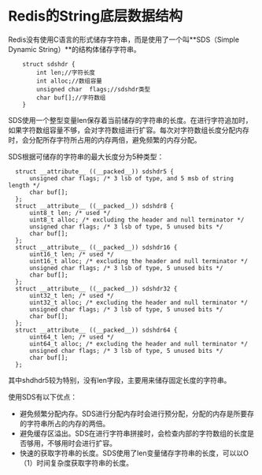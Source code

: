 # Redis的String底层数据结构

Redis没有使用C语言的形式储存字符串，而是使用了一个叫**SDS（Simple Dynamic String）**的结构体储存字符串。

        struct sdshdr {
            int len;//字符长度
            int alloc;//数组容量
            unsigned char  flags;//sdshdr类型
            char buf[];//字符数组
        }

SDS使用一个整型变量len保存着当前储存的字符串的长度。在进行字符追加时，如果字符数组容量不够，会对字符数组进行扩容。每次对字符数组长度分配内存时，会分配所存字符所占用的内存两倍，避免频繁的内存分配。

SDS根据可储存的字符串的最大长度分为5种类型：

      struct __attribute__ ((__packed__)) sdshdr5 {
          unsigned char flags; /* 3 lsb of type, and 5 msb of string length */
          char buf[];
      };
      struct __attribute__ ((__packed__)) sdshdr8 {
          uint8_t len; /* used */
          uint8_t alloc; /* excluding the header and null terminator */
          unsigned char flags; /* 3 lsb of type, 5 unused bits */
          char buf[];
      };
      struct __attribute__ ((__packed__)) sdshdr16 {
          uint16_t len; /* used */
          uint16_t alloc; /* excluding the header and null terminator */
          unsigned char flags; /* 3 lsb of type, 5 unused bits */
          char buf[];
      };
      struct __attribute__ ((__packed__)) sdshdr32 {
          uint32_t len; /* used */
          uint32_t alloc; /* excluding the header and null terminator */
          unsigned char flags; /* 3 lsb of type, 5 unused bits */
          char buf[];
      };
      struct __attribute__ ((__packed__)) sdshdr64 {
          uint64_t len; /* used */
          uint64_t alloc; /* excluding the header and null terminator */
          unsigned char flags; /* 3 lsb of type, 5 unused bits */
          char buf[];
      };
      
其中shdhdr5较为特别，没有len字段，主要用来储存固定长度的字符串。

使用SDS有以下优点：
- 避免频繁分配内存。SDS进行分配内存时会进行预分配，分配的内存是所要存的字符串所占的内存的两倍。
- 避免缓存区溢出。SDS在进行字符串拼接时，会检查内部的字符数组的长度是否够用，不够用时会进行扩容。
- 快速的获取字符串的长度。SDS使用了len变量储存字符串的长度，可以以O（1）时间复杂度获取字符串的长度。

